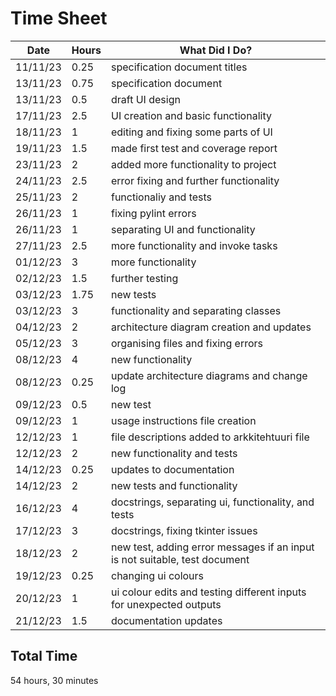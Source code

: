 # Time Sheet

| Date | Hours | What Did I Do? |
|--|--|--|
| 11/11/23 | 0.25 | specification document titles |
| 13/11/23 | 0.75 | specification document |
| 13/11/23 | 0.5 | draft UI design |
| 17/11/23 | 2.5 | UI creation and basic functionality |
| 18/11/23 | 1 | editing and fixing some parts of UI | 
| 19/11/23 | 1.5 | made first test and coverage report |
| 23/11/23 | 2 | added more functionality to project |
| 24/11/23 | 2.5 | error fixing and further functionality |
| 25/11/23 | 2 | functionaliy and tests |
| 26/11/23 | 1 | fixing pylint errors |
| 26/11/23 | 1 | separating UI and functionality |
| 27/11/23 | 2.5 | more functionality and invoke tasks |
| 01/12/23 | 3 | more functionality |
| 02/12/23 | 1.5 | further testing |
| 03/12/23 | 1.75 | new tests |
| 03/12/23 | 3 | functionality and separating classes |
| 04/12/23 | 2 | architecture diagram creation and updates |
| 05/12/23 | 3 | organising files and fixing errors |
| 08/12/23 | 4 | new functionality |
| 08/12/23 | 0.25 | update architecture diagrams and change log |
| 09/12/23 | 0.5 | new test |
| 09/12/23 | 1 | usage instructions file creation |
| 12/12/23 | 1 | file descriptions added to arkkitehtuuri file |
| 12/12/23 | 2 | new functionality and tests |
| 14/12/23 | 0.25 | updates to documentation |
| 14/12/23 | 2 | new tests and functionality |
| 16/12/23 | 4 | docstrings, separating ui, functionality, and tests |
| 17/12/23 | 3 | docstrings, fixing tkinter issues |
| 18/12/23 | 2 | new test, adding error messages if an input is not suitable, test document |
| 19/12/23 | 0.25 | changing ui colours | 
| 20/12/23 | 1 | ui colour edits and testing different inputs for unexpected outputs |
| 21/12/23 | 1.5 | documentation updates |



## Total Time

54 hours, 30 minutes

